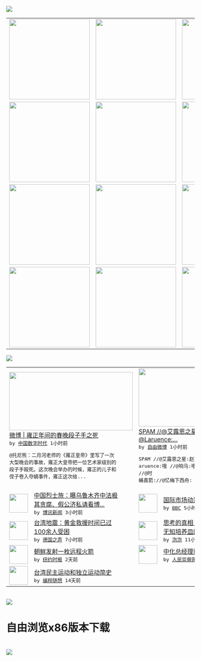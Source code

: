

<a href="https://github.com/greatfire/z/raw/master/FreeBrowser.apk"><img src="https://raw.githubusercontent.com/greatfire/wiki/master/x/header.png" /></a><table><tr><td width="262" align="center" valign="center"><a href="https://github.com/greatfire/wiki/wiki/nyt" title="纽约时报中文网 国际纵览"><img src="https://raw.githubusercontent.com/greatfire/wiki/master/x/nyt_flag.png" width="215"/></a></td><td width="262" align="center" valign="center"><a href="https://github.com/greatfire/wiki/wiki/dw" title=""><img src="https://raw.githubusercontent.com/greatfire/wiki/master/x/dw_flag.png" width="215"/></a></td><td width="262" align="center" valign="center"><a href="https://github.com/greatfire/wiki/wiki/rmjd" title=""><img src="https://raw.githubusercontent.com/greatfire/wiki/master/x/rmjd_flag.png" width="215"/></a></td></tr><tr><td width="262" align="center" valign="center"><a href="https://github.com/paopaonetizen/website" title="泡泡 - 未经审查的互联网信息"><img src="https://raw.githubusercontent.com/greatfire/wiki/master/x/pp_flag.png" width="215"/></a></td><td width="262" align="center" valign="center"><a href="https://github.com/getlantern/mirror" title="以及自由微博和GreatFire.org官方中文论坛"><img src="https://raw.githubusercontent.com/greatfire/wiki/master/x/lantern_flag.png" width="215"/></a></td><td width="262" align="center" valign="center"><a href="https://github.com/cdtmirrors/m/" title=""><img src="https://raw.githubusercontent.com/greatfire/wiki/master/x/cdt_flag.png" width="215"/></a></td></tr><tr><td width="262" align="center" valign="center"><a href="https://github.com/program-think/blog" title="编程随想的博客"><img src="https://raw.githubusercontent.com/greatfire/wiki/master/x/pt_flag.png" width="215"/></a></td><td width="262" align="center" valign="center"><a href="https://github.com/greatfire/wiki/wiki/bbc" title=""><img src="https://raw.githubusercontent.com/greatfire/wiki/master/x/bbc_flag.png" width="215"/></a></td><td width="262" align="center" valign="center"><a href="https://github.com/freeweibo/s" title="自由微博 - 匿名和不受屏蔽的新浪微博搜索"><img src="https://raw.githubusercontent.com/greatfire/wiki/master/x/fw_flag.png" width="215"/></a></td></tr><tr><td width="262" align="center" valign="center"><a href="https://github.com/greatfire/wiki/wiki/google" title=""><img src="https://raw.githubusercontent.com/greatfire/wiki/master/x/google_flag.png" width="215"/></a></td><td width="262" align="center" valign="center"><a href="https://github.com/bxnews/boxun" title=""><img src="https://raw.githubusercontent.com/greatfire/wiki/master/x/bx_flag.png" width="215"/></a></td><td width="262" align="center" valign="center"><a href="https://github.com/greatfire/wiki/wiki/open-source" title="欢迎访问GreatFire.org开发者项目网站"><img src="https://raw.githubusercontent.com/greatfire/wiki/master/x/open-source_flag.png" width="215"/></a></td></tr></table><img src="https://raw.githubusercontent.com/greatfire/wiki/master/x/newsfeed text.png" /><table cols="4"><tr><td colspan="2" width="380"><a href="http://feedproxy.google.com/~r/chinadigitaltimes/main-page/~3/zvrPLOY3vFQ/"><img src="http://chinadigitaltimes.net/chinese/files/2016/02/Screen-Shot-2016-02-08-at-%E4%B8%8B%E5%8D%887.10.28.png" width="330" height="156"/></a></br><a href="http://feedproxy.google.com/~r/chinadigitaltimes/main-page/~3/zvrPLOY3vFQ/">微博 | 雍正年间的春晚段子手之死</a></br><kbd> by <a href="http://chinadigitaltimes.net/chinese/">中国数字时代</a> 1小时前 </kbd></br><pre>@托尼熊：二月河老师的《雍正皇帝》里写了一次<br/>大型晚会的事故，雍正大皇帝把一位艺术家级别的<br/>段子手殴死。这次晚会举办的时候，雍正的儿子和<br/>侄子卷入夺嫡事件，雍正这次给...</pre></td><td colspan="2" width="380"><a href="https://freeweibo.com/weibo/3940550056398339"><img src="http://ww4.sinaimg.cn/large/7522d4eagw1f0srfvuk8bj20cj06omxt.jpg" width="330" height="156"/></a></br><a href="https://freeweibo.com/weibo/3940550056398339">SPAM //@艾露恩之星:赵家人 //<br/>@Laruence:…</a></br><kbd> by <a href="https://freeweibo.com/">自由微博</a> 1小时前 </kbd></br><pre>SPAM //@艾露恩之星:赵家人 //@L<br/>aruence:哦 //@响马:哦 //@时<br/>蝇喜箭://@忆梅下西舟:</pre></td></tr><tr><td><img src="http://www.boxun.com/news/images/2016/02/201602090602china1.jpg" width="50" height="50"/></td><td width="280"><a href="http://www.boxun.com/news/gb/china/2016/02/201602090602.shtml">中国烈士旅：曝乌鲁木齐中法极<br/>其贪腐、假公济私请看博...</a></br><kbd> by <a href="http://www.boxun.com">博讯新闻</a> 3小时前 </kbd></td><td><img src="http://a.files.bbci.co.uk/worldservice/live/assets/images/2016/02/08/160208222647_us_stock_market_144x81_getty_nocredit.jpg" width="50" height="50"/></td><td width="280"><a href="http://www.bbc.com/zhongwen/simp/business/2016/02/160208_us_stock_market">国际市场动荡之际美国股市下跌</a></br><kbd> by <a href="http://www.bbc.co.uk/zhongwen/simp">BBC</a> 5小时前 </kbd></td></tr><tr><td><img src="http://www.dw.com/image/0,,19034416_302,00.jpg" width="50" height="50"/></td><td width="280"><a href="http://dw.com/p/1Hriq?maca=chi-GK-text-greatfire-all-chinese-15625-xml-mrss">台湾地震：黄金救援时间已过 <br/>100余人受困</a></br><kbd> by <a href="http://dw.de">德国之声</a> 7小时前 </kbd></td><td><img src="https://raw.githubusercontent.com/greatfire/wiki/master/x/pp_logo.png" width="50" height="50"/></td><td width="280"><a href="https://pao-pao.net/article/670">思考的真相：互联网是如何变成<br/>无知培养皿的？</a></br><kbd> by <a href="https://pao-pao.net">泡泡</a> 11小时前 </kbd></td></tr><tr><td><img src="http://static01.nyt.com/images/2016/02/03/world/03NKOREA-web1/03NKOREA-web1-articleLarge.jpg" width="50" height="50"/></td><td width="280"><a href="https://d3qlz4p8smvoli.cloudfront.net/asia-pacific/20160207/cc07northkorea/">朝鲜发射一枚远程火箭</a></br><kbd> by <a href="http://m.cn.nytimes.com/">纽约时报</a> 2天前 </kbd></td><td><img src="https://raw.githubusercontent.com/greatfire/wiki/master/x/rmjd_logo.png" width="50" height="50"/></td><td width="280"><a href="http://www.rmjdw.com//fanfuqianshao/20160206/15396.html">中化总经理蔡希有被调查 </a></br><kbd> by <a href="http://www.rmjdw.com/">人民监督网</a> 2天前 </kbd></td></tr><tr><td><img src="http://lh3.googleusercontent.com/vU8ZzW4wa_O9VIqASs7k6acq5VlMLPoJC329h-IeSXAXWkT6c_Y1pKsQ3-VhjFuuc8qGQauA9iDzyHHZ9mxIOZG9B5YeYOndN-yfntwR0ShVxiig69AzznyLpxs0LffiDjqjpXRz1g" width="50" height="50"/></td><td width="280"><a href="http://feedproxy.google.com/~r/programthink/~3/e7PdpHrG5hI/Taiwan-Political-Movements.html">台湾民主运动和独立运动简史</a></br><kbd> by <a href="http://program-think.blogspot.com">编程随想</a> 14天前 </kbd></td></table></br><a href="https://github.com/greatfire/z/raw/master/FreeBrowser.apk"><img src="https://raw.githubusercontent.com/greatfire/wiki/master/x/download app.png" /></a><h1>自由浏览x86版本下载<h1><a href="https://github.com/greatfire/z/raw/master/FreeBrowser-x86.apk"><img src="https://raw.githubusercontent.com/greatfire/images/master/fb86.qr.png" /></a>